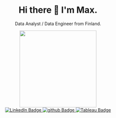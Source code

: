 <h1 align='center'>
  Hi there 👋 I'm Max.
</h1>

<p align='center'>
  Data Analyst / Data Engineer from Finland.
</p>


<div id="header" align="center">
    <img src="https://media.giphy.com/media/QJ8bR5An4VC59FvVcx/giphy.gif"width="250"/>
</div>

<div id="badges" align="center">
  <a href="https://www.linkedin.com/in/makarovm/">
      <img src="https://img.shields.io/badge/LinkedIn-blue?logo=linkedin&logoColor=white&style=for-the-badge" alt="LinkedIn Badge"/>
  </a>
  
  <a href="https://github.com/dedalab">
      <img src="https://img.shields.io/badge/GitHub-lightgrey?logo=github&logoColor=white&style=for-the-badge" alt="github Badge"/>
  </a>
  
  <a href="https://public.tableau.com/app/profile/makarovm">
      <img src="https://img.shields.io/badge/Tableau-E97627?style=for-the-badge&logo=Tableau&logoColor=white" alt="Tableau Badge"/>
  </a>
  
  
</div>


<img src="https://komarev.com/ghpvc/?username=dedalab&style=for-the-badge&color=blue" alt=""/>
